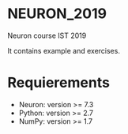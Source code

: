 # NEURON_2019
Neuron course IST 2019

It contains example and exercises.

Requierements
=============
* Neuron: version >= 7.3
* Python: version >= 2.7
* NumPy: version  >= 1.7
